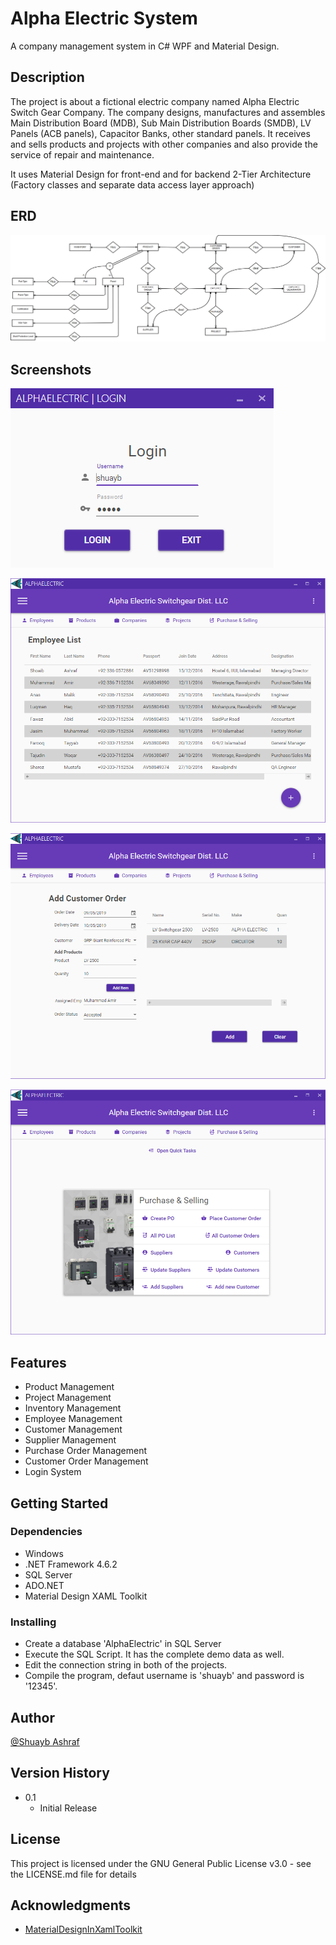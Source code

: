 # Alpha Electric System

A company management system in C# WPF and Material Design.

## Description

The project is about a fictional electric company named Alpha Electric Switch Gear Company. The company designs, manufactures and assembles Main Distribution Board (MDB), Sub Main Distribution Boards (SMDB), LV Panels (ACB panels), Capacitor Banks, other standard panels. It receives and sells products and projects with other companies and also provide the service of repair and maintenance.

It uses Material Design for front-end and for backend 2-Tier Architecture (Factory classes and separate data access layer approach)

## ERD

![Alt text](erd.png "ERD")


## Screenshots

![Alt text](screenshots/login-window.PNG "Login")

![Alt text](screenshots/employee_list-window.PNG "Employee List")

![Alt text](screenshots/customer_order-window.PNG "Customer Order")

![Alt text](screenshots/purchase_selling-window.PNG "Purchase Selling")


## Features

*	Product Management
*	Project Management
*	Inventory Management
*	Employee Management
*	Customer Management
*	Supplier Management
*	Purchase Order Management
*	Customer Order Management
*	Login System


## Getting Started

### Dependencies

* Windows 
* .NET Framework 4.6.2
* SQL Server
* ADO.NET
* Material Design XAML Toolkit 


### Installing

* Create a database 'AlphaElectric' in SQL Server
* Execute the SQL Script. It has the complete demo data as well. 
* Edit the connection string in both of the projects. 
* Compile the program, defaut username is 'shuayb' and password is '12345'.


## Author

[@Shuayb Ashraf](https://twitter.com/shuayb_ashraf)

## Version History

* 0.1
    * Initial Release

## License

This project is licensed under the GNU General Public License v3.0 - see the LICENSE.md file for details

## Acknowledgments

* [MaterialDesignInXamlToolkit](https://github.com/MaterialDesignInXAML/MaterialDesignInXamlToolkit)
